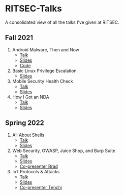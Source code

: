 # RITSEC-Talks
A consolidated view of all the talks I've given at RITSEC.

## Fall 2021
1. Android Malware, Then and Now
   * [Talk](https://www.youtube.com/watch?v=SkMjpoTPeBQ)
   * [Slides](https://docs.google.com/presentation/d/1cw1hS7ZK4Oir515w1Ae54i-s9ck8eSC38oMcID8EPxI/edit)
   * [Code](https://github.com/MeepStryker/RITSECAndroidMalware)
2. Basic Linux Privilege Escalation
   * [Slides](https://docs.google.com/presentation/d/1qCsdHN70ppr5mig1Gc6LT8k4qMsSHwVbRo-KCMgP1mA/edit#slide=id.p)
3. Mobile Security Health Check
   * [Talk](https://www.youtube.com/watch?v=JkQkjooqySI)
   * [Slides](https://docs.google.com/presentation/d/16H4BvTKRU6RgrZAsNhMUiJ6euia3dyQD3o8jaGeNnKg/edit?usp=sharing)
4. How I Got an NDA
   * [Talk](https://engineeredsys.com/wp-content/uploads/2019/08/download.png)
   * [Slides](https://docs.google.com/presentation/d/18Z7J7dfsl1sUn0loPx_bY9VmolGyVMkUI-bHrGVOfLI/edit?usp=sharing)

## Spring 2022
1. All About Shells
   * [Talk](https://www.youtube.com/watch?v=x3csGvSCRVc)
   * [Slides](https://docs.google.com/presentation/d/1GA2EM45r7QpdJJQAjBT3OGEEWGsMcwMuPZIPDTj7nVU/edit?usp=sharing)
2. Web Security, OWASP, Juice Shop, and Burp Suite
   * [Talk](https://www.youtube.com/watch?v=ou4cTaVroIc)
   * [Slides](https://docs.google.com/presentation/d/1vGzXNEP5jaIPq05l_lJWzclahpkIDY_j9HlqfJv59yU/edit?usp=drivesdk)
   * [Co-presenter Brad](https://github.com/BradHacker)
3. IoT Protocols & Attacks
   * [Talk](https://www.youtube.com/watch?v=yO75s94Zwu0)
   * [Slides](https://docs.google.com/presentation/d/1ix-fcjaVmNsR0--Khtz_fxAmqrH03i5WQxcnraFDuR4/edit?usp=sharing)
   * [Co-presenter Tenchi](https://github.com/0xk7)
